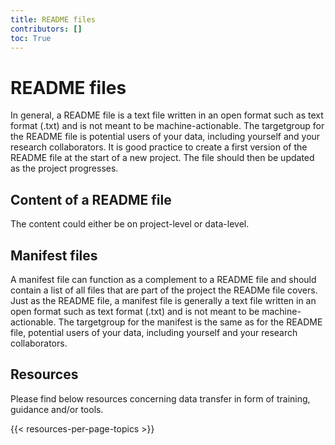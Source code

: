 ```yaml
---
title: README files
contributors: []
toc: True
---
```


# README files
In general, a README file is a text file written in an open format such as text format (.txt) and is not meant to be machine-actionable. The targetgroup for the README file is potential users of your data, including yourself and your research collaborators. It is good practice to create a first version of the README file at the start of a new project. The file should then be updated as the project progresses.


## Content of a README file
The content could either be on project-level or data-level.

## Manifest files
A manifest file can function as a complement to a README file and should contain a list of all files that are part of the project the READMe file covers. Just as the README file, a manifest file is generally a text file written in an open format such as text format (.txt) and is not meant to be machine-actionable. The targetgroup for the manifest is the same as for the README file, potential users of your data, including yourself and your research collaborators.

## Resources
Please find below resources concerning data transfer in form of training, guidance and/or tools.

{{< resources-per-page-topics >}}
